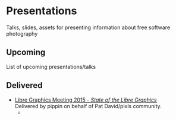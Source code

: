 # Presentations
Talks, slides, assets for presenting information about free software photography

## Upcoming
List of upcoming presentations/talks

## Delivered
* [Libre Graphics Meeting 2015 - _State of the Libre Graphics_][lgm2015]  
    Delivered by pippin on behalf of Pat David/pixls community.
    * [website]: http://www.libregraphicsmeeting.org/2015

[lgm2015]: /LGM2015_State_Of
